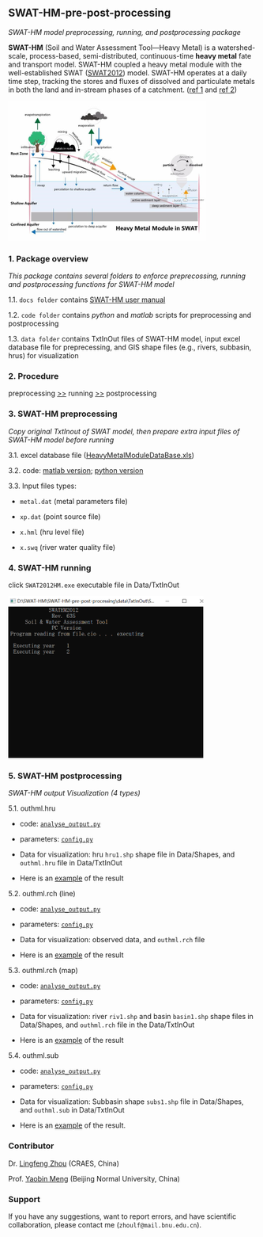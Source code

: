 ## SWAT-HM-pre-post-processing
_SWAT-HM model preprocessing, running, and postprocessing package_

__SWAT-HM__ (Soil and Water Assessment Tool—Heavy Metal) is a watershed-scale, process-based, semi-distributed, continuous-time __heavy metal__ fate and transport model. SWAT-HM coupled a heavy metal module with the well-established SWAT ([SWAT2012](https://swat.tamu.edu/software/)) model. SWAT-HM operates at a daily time step, tracking the stores and fluxes of dissolved and particulate metals in both the land and in-stream phases of a catchment. ([ref 1](https://www.sciencedirect.com/science/article/pii/S0048969717325305) and [ref 2](https://www.sciencedirect.com/science/article/pii/S0022169420301591))

![image](https://github.com/LyntonZhou/SWAT-HM-pre-post-processing/blob/main/docs/swat-hm-image.png)

### 1. Package overview

_This package contains several folders to enforce preprecossing, running and postprocessing functions for SWAT-HM model_

1.1. `docs folder` contains [SWAT-HM user manual](https://github.com/LyntonZhou/SWAT-HM-pre-post-processing/tree/main/docs)

1.2. `code folder` contains _python_ and _matlab_ scripts for preprocessing and postprocessing

1.3. `data folder` contains TxtInOut files of SWAT-HM model, input excel database file for preprecessing, and GIS shape files (e.g., rivers, subbasin, hrus) for visualization

### 2. Procedure

preprocessing [>>](https://github.com/LyntonZhou/SWAT-HM-pre-post-processing/blob/main/README.md###3.-SWAT-HM-preprocessing) running [>>](https://github.com/LyntonZhou/SWAT-HM-pre-post-processing/blob/main/README.md###4.-SWAT-HM-running) postprocessing

### 3. SWAT-HM preprocessing

_Copy original TxtInout of SWAT model, then prepare extra input files of SWAT-HM model before running_ 

3.1. excel database file ([HeavyMetalModuleDataBase.xls](https://github.com/LyntonZhou/SWAT-HM-pre-post-processing/tree/main/data))

3.2. code: 
[matlab version](https://github.com/LyntonZhou/SWAT-HM-pre-post-processing/tree/main/code/matlab/preprocessing);  [python version](https://github.com/LyntonZhou/SWAT-HM-pre-post-processing/tree/main/code/python/preprocessing)

3.3. Input files types: 

 * `metal.dat` (metal parameters file)
  
 * `xp.dat` (point source file) 
  
 * `x.hml` (hru level file)
  
 * `x.swq` (river water quality file)

### 4. SWAT-HM running

click `SWAT2012HM.exe` executable file in Data/TxtInOut

![image](https://github.com/LyntonZhou/SWAT-HM-pre-post-processing/blob/main/docs/swat-hm-running.png)

### 5. SWAT-HM postprocessing

_SWAT-HM output Visualization (4 types)_  

5.1. outhml.hru

* code: [`analyse_output.py`](https://github.com/LyntonZhou/SWAT-HM-pre-post-processing/blob/main/code/python/postprocessing/analyse_output.py)

* parameters: [`config.py`](https://github.com/LyntonZhou/SWAT-HM-pre-post-processing/blob/main/code/python/postprocessing/config.py)

* Data for visualization: hru `hru1.shp` shape file in Data/Shapes, and `outhml.hru` file in Data/TxtInOut 

* Here is an [example](https://github.com/LyntonZhou/SWAT-HM-pre-post-processing/blob/main/data/Visualization/pic_output_hru_map/2012-01.png) of the result

5.2. outhml.rch (line)

* code: [`analyse_output.py`](https://github.com/LyntonZhou/SWAT-HM-pre-post-processing/blob/main/code/python/postprocessing/analyse_output.py)

* parameters: [`config.py`](https://github.com/LyntonZhou/SWAT-HM-pre-post-processing/blob/main/code/python/postprocessing/config.py)

* Data for visualization: observed data, and `outhml.rch` file

* Here is an [example](https://github.com/LyntonZhou/SWAT-HM-pre-post-processing/blob/main/data/Visualization/pic_output_rch_line/1_line.png) of the result

5.3. outhml.rch (map)

* code: [`analyse_output.py`](https://github.com/LyntonZhou/SWAT-HM-pre-post-processing/blob/main/code/python/postprocessing/analyse_output.py)

* parameters: [`config.py`](https://github.com/LyntonZhou/SWAT-HM-pre-post-processing/blob/main/code/python/postprocessing/config.py)

* Data for visualization: river `riv1.shp` and basin `basin1.shp` shape files in Data/Shapes, and `outhml.rch` file in the Data/TxtInOut

* Here is an [example](https://github.com/LyntonZhou/SWAT-HM-pre-post-processing/blob/main/data/Visualization/pic_output_rch_map/2012-01.png) of the result

5.4. outhml.sub

* code: [`analyse_output.py`](https://github.com/LyntonZhou/SWAT-HM-pre-post-processing/blob/main/code/python/postprocessing/analyse_output.py)

* parameters: [`config.py`](https://github.com/LyntonZhou/SWAT-HM-pre-post-processing/blob/main/code/python/postprocessing/config.py)

* Data for visualization: Subbasin shape `subs1.shp` file in Data/Shapes, and `outhml.sub` in Data/TxtInOut

* Here is an [example](https://github.com/LyntonZhou/SWAT-HM-pre-post-processing/blob/main/data/Visualization/pic_output_sub_map/2012-01.png) of the result.

### Contributor

Dr. [Lingfeng Zhou](https://www.researchgate.net/profile/Lingfeng-Zhou) (CRAES, China)

Prof. [Yaobin Meng](https://nsem.bnu.edu.cn/fjs/120716.htm) (Beijing Normal University, China)

### Support

If you have any suggestions, want to report errors, and have scientific collaboration, please contact me (`zhoulf@mail.bnu.edu.cn`).
